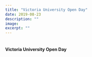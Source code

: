 ```yaml
---
title: "Victoria University Open Day"
date: 2019-08-23
description: ""
image: 
excerpt: ""
---
```


<h4><br />Victoria University Open Day</h4>

